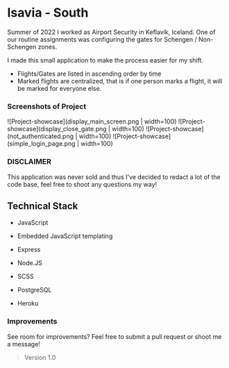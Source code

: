 # Isavia - South #

Summer of 2022 I worked as Airport Security in Keflavík, Iceland. One of our routine assignments was configuring the gates for Schengen / Non-Schengen zones.

I made this small application to make the process easier for my shift.

* Flights/Gates are listed in ascending order by time
* Marked flights are centralized, that is if one person marks a flight,
  it will be marked for everyone else.

### Screenshots of Project ###
![Project-showcase](display_main_screen.png | width=100)
![Project-showcase](display_close_gate.png | width=100)
![Project-showcase](not_authenticated.png | width=100)
![Project-showcase](simple_login_page.png | width=100)

### DISCLAIMER ###

This application was never sold and thus I've decided to redact a lot of the code base, feel free to shoot any questions my way!

## Technical Stack ##

- JavaScript
- Embedded JavaScript templating
- Express
- Node.JS
- SCSS

- PostgreSQL
- Heroku

### Improvements ###

See room for improvements? Feel free to submit a pull request or shoot me a message!


> Version 1.0
